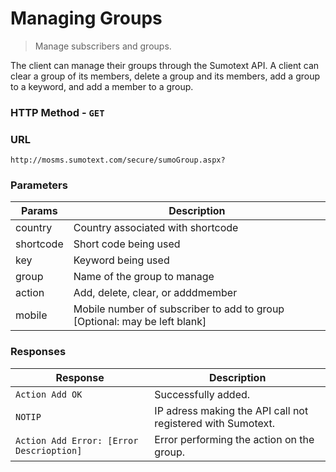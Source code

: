 Managing Groups
=====
> Manage subscribers and groups.

The client can manage their groups through the Sumotext API. A client can clear a group of its members, delete a group and its members, add a group to a keyword, and add a member to a group.

### HTTP Method - `GET`

### URL
```
http://mosms.sumotext.com/secure/sumoGroup.aspx?
```

### Parameters
Params | Description
----|----
country | Country associated with shortcode
shortcode | Short code being used
key | Keyword being used
group | Name of the group to manage
action | Add, delete, clear, or adddmember
mobile | Mobile number of subscriber to add to group [Optional: may be left blank]

### Responses
Response | Description
--- | --- 
`Action Add OK` | Successfully added.
`NOTIP` | IP adress making the API call not registered with Sumotext.
`Action Add Error: [Error Descrioption]` | Error performing the action on the group.

